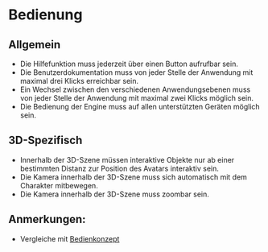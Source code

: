 # Bedienung


## Allgemein

- Die Hilfefunktion muss jederzeit über einen Button aufrufbar sein.
- Die Benutzerdokumentation muss von jeder Stelle der Anwendung mit maximal drei Klicks erreichbar sein.
- Ein Wechsel zwischen den verschiedenen Anwendungsebenen muss von jeder Stelle der Anwendung mit maximal zwei Klicks möglich sein.
- Die Bedienung der Engine muss auf allen unterstützten Geräten möglich sein.

## 3D-Spezifisch

- Innerhalb der 3D-Szene müssen interaktive Objekte nur ab einer bestimmten Distanz zur Position des Avatars interaktiv sein.
- Die Kamera innerhalb der 3D-Szene muss sich automatisch mit dem Charakter mitbewegen.
- Die Kamera innerhalb der 3D-Szene muss zoombar sein.

## Anmerkungen:

- Vergleiche mit [Bedienkonzept](Bedienkonzept-Engine.md)